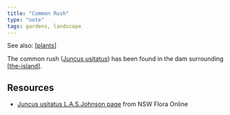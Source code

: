 ```yaml
---
title: "Common Rush"
type: "note"
tags: gardens, landscape
---
```


See also: [[plants]]

The common rush ([Juncus usitatus](https://en.wikipedia.org/wiki/Juncus_usitatus)) has been found in the dam surrounding [[the-island]].

## Resources

- [Juncus usitatus L.A.S.Johnson page](https://plantnet.rbgsyd.nsw.gov.au/cgi-bin/NSWfl.pl?page=nswfl&lvl=sp&name=Juncus~usitatus) from NSW Flora Online

[//begin]: # "Autogenerated link references for markdown compatibility"
[plants]: plants "Plants"
[the-island]: ../the-island "The Island"
[//end]: # "Autogenerated link references"